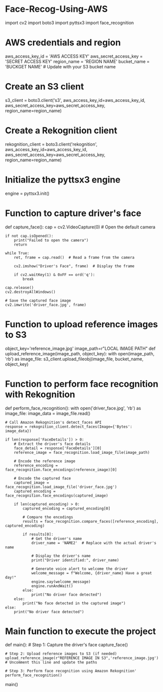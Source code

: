 # Face-Recog-Using-AWS

import cv2
import boto3
import pyttsx3
import face_recognition
# AWS credentials and region
aws_access_key_id = 'AWS ACCESS KEY'
aws_secret_access_key = 'SECRET ACCESS KEY'
region_name = 'REGION NAME'
bucket_name = 'BUCKGET NAME'  # Update with your S3 bucket name

# Create an S3 client
s3_client = boto3.client('s3', aws_access_key_id=aws_access_key_id,
                         aws_secret_access_key=aws_secret_access_key, region_name=region_name)

# Create a Rekognition client
rekognition_client = boto3.client('rekognition', aws_access_key_id=aws_access_key_id,
                                  aws_secret_access_key=aws_secret_access_key, region_name=region_name)

# Initialize the pyttsx3 engine
engine = pyttsx3.init()
# Function to capture driver's face
def capture_face():
    cap = cv2.VideoCapture(0)  # Open the default camera

    if not cap.isOpened():
        print("Failed to open the camera")
        return

    while True:
        ret, frame = cap.read()  # Read a frame from the camera

        cv2.imshow("Driver's Face", frame)  # Display the frame

        if cv2.waitKey(1) & 0xFF == ord('q'):
            break

    cap.release()
    cv2.destroyAllWindows()

    # Save the captured face image
    cv2.imwrite('driver_face.jpg', frame)

# Function to upload reference images to S3
object_key='reference_image.jpg'
image_path=r"LOCAL IMAGE PATH"
def upload_reference_image(image_path, object_key):
    with open(image_path, 'rb') as image_file:
        s3_client.upload_fileobj(image_file, bucket_name, object_key)
# Function to perform face recognition with Rekognition
def perform_face_recognition():
    with open('driver_face.jpg', 'rb') as image_file:
        image_data = image_file.read()

    # Call Amazon Rekognition's detect_faces API
    response = rekognition_client.detect_faces(Image={'Bytes': image_data})

    if len(response['FaceDetails']) > 0:
        # Extract the driver's face details
        face_detail = response['FaceDetails'][0]
        reference_image = face_recognition.load_image_file(image_path)

        # Encode the reference image
        reference_encoding = face_recognition.face_encodings(reference_image)[0]

        # Encode the captured face
        captured_image = face_recognition.load_image_file('driver_face.jpg')
        captured_encoding = face_recognition.face_encodings(captured_image)

        if len(captured_encoding) > 0:
            captured_encoding = captured_encoding[0]

            # Compare the encodings
            results = face_recognition.compare_faces([reference_encoding], captured_encoding)

            if results[0]:
                # Get the driver's name
                driver_name = 'NAME2'  # Replace with the actual driver's name

                # Display the driver's name
                print("Driver identified:", driver_name)

                # Generate voice alert to welcome the driver
                welcome_message = f"Welcome, {driver_name} Have a great day!"
                engine.say(welcome_message)
                engine.runAndWait()
            else:
                print("No driver face detected")
        else:
            print("No face detected in the captured image")
    else:
        print("No driver face detected")
# Main function to execute the project
def main():
    # Step 1: Capture the driver's face
    capture_face()

    # Step 2: Upload reference images to S3 (if needed)
    upload_reference_image(r"REFERENCE IMAGE IN S3",'reference_image.jpg')   # Uncomment this line and update the paths

    # Step 3: Perform face recognition using Amazon Rekognition'
    perform_face_recognition()
main()
